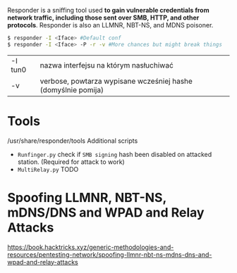 Responder is a sniffing tool used **to gain vulnerable credentials from network traffic, including those sent over SMB, HTTP, and other protocols**. Responder is also an LLMNR, NBT-NS, and MDNS poisoner.

```bash
$ responder -I <Iface> #Default conf
$ responder -I <Iface> -P -r -v #More chances but might break things
```

|         |                                                               |
| ------- | ------------------------------------------------------------- |
| -I tun0 | nazwa interfejsu na którym nasłuchiwać                        |
| -v      | verbose, powtarza wypisane wcześniej hashe (domyślnie pomija) |
# Tools 
/usr/share/responder/tools
Additional scripts 
* `Runfinger.py` check if `SMB signing` hash been disabled on attacked station. (Required for attack to work)
* `MultiRelay.py` TODO
# Spoofing LLMNR, NBT-NS, mDNS/DNS and WPAD and Relay Attacks
https://book.hacktricks.xyz/generic-methodologies-and-resources/pentesting-network/spoofing-llmnr-nbt-ns-mdns-dns-and-wpad-and-relay-attacks